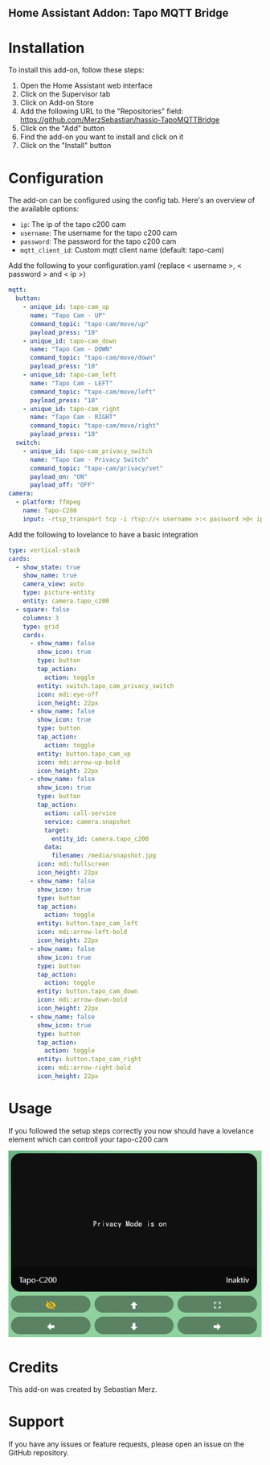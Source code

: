 ## Home Assistant Addon: Tapo MQTT Bridge

# Installation
To install this add-on, follow these steps:
1. Open the Home Assistant web interface
2. Click on the Supervisor tab
3. Click on Add-on Store
4. Add the following URL to the "Repositories" field: https://github.com/MerzSebastian/hassio-TapoMQTTBridge
5. Click on the "Add" button
6. Find the add-on you want to install and click on it
7. Click on the "Install" button

# Configuration
The add-on can be configured using the config tab.
Here's an overview of the available options:
* ```ip```: The ip of the tapo c200 cam
* ```username```: The username for the tapo c200 cam
* ```password```: The password for the tapo c200 cam
* ```mqtt_client_id```: Custom mqtt client name (default: tapo-cam)


Add the following to your configuration.yaml (replace < username >, < password > and < ip >)
```yaml
mqtt:
  button:
    - unique_id: tapo-cam_up
      name: "Tapo Cam - UP"
      command_topic: "tapo-cam/move/up"
      payload_press: "10"
    - unique_id: tapo-cam_down
      name: "Tapo Cam - DOWN"
      command_topic: "tapo-cam/move/down"
      payload_press: "10"
    - unique_id: tapo-cam_left
      name: "Tapo Cam - LEFT"
      command_topic: "tapo-cam/move/left"
      payload_press: "10"
    - unique_id: tapo-cam_right
      name: "Tapo Cam - RIGHT"
      command_topic: "tapo-cam/move/right"
      payload_press: "10"
  switch:
    - unique_id: tapo-cam_privacy_switch
      name: "Tapo Cam - Privacy Switch"
      command_topic: "tapo-cam/privacy/set"
      payload_on: "ON"
      payload_off: "OFF"
camera:
  - platform: ffmpeg
    name: Tapo-C200
    input: -rtsp_transport tcp -i rtsp://< username >:< password >@< ip >:554/stream1
```

Add the following to lovelance to have a basic integration
```yaml
type: vertical-stack
cards:
  - show_state: true
    show_name: true
    camera_view: auto
    type: picture-entity
    entity: camera.tapo_c200
  - square: false
    columns: 3
    type: grid
    cards:
      - show_name: false
        show_icon: true
        type: button
        tap_action:
          action: toggle
        entity: switch.tapo_cam_privacy_switch
        icon: mdi:eye-off
        icon_height: 22px
      - show_name: false
        show_icon: true
        type: button
        tap_action:
          action: toggle
        entity: button.tapo_cam_up
        icon: mdi:arrow-up-bold
        icon_height: 22px
      - show_name: false
        show_icon: true
        type: button
        tap_action:
          action: call-service
          service: camera.snapshot
          target:
            entity_id: camera.tapo_c200
          data:
            filename: /media/snapshot.jpg
        icon: mdi:fullscreen
        icon_height: 22px
      - show_name: false
        show_icon: true
        type: button
        tap_action:
          action: toggle
        entity: button.tapo_cam_left
        icon: mdi:arrow-left-bold
        icon_height: 22px
      - show_name: false
        show_icon: true
        type: button
        tap_action:
          action: toggle
        entity: button.tapo_cam_down
        icon: mdi:arrow-down-bold
        icon_height: 22px
      - show_name: false
        show_icon: true
        type: button
        tap_action:
          action: toggle
        entity: button.tapo_cam_right
        icon: mdi:arrow-right-bold
        icon_height: 22px
```
# Usage
If you followed the setup steps correctly you now should have a lovelance element which can controll your tapo-c200 cam

![](https://github.com/MerzSebastian/hassio-TapoMQTTBridge/blob/main/sample.PNG)

# Credits
This add-on was created by Sebastian Merz.

# Support
If you have any issues or feature requests, please open an issue on the GitHub repository.
